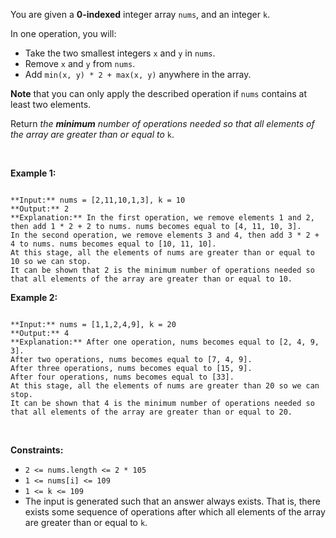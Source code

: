 You are given a **0-indexed** integer array `nums`, and an integer `k`.


In one operation, you will:


* Take the two smallest integers `x` and `y` in `nums`.
* Remove `x` and `y` from `nums`.
* Add `min(x, y) * 2 + max(x, y)` anywhere in the array.


**Note** that you can only apply the described operation if `nums` contains at least two elements.


Return *the **minimum** number of operations needed so that all elements of the array are greater than or equal to* `k`.


 


**Example 1:**



```

**Input:** nums = [2,11,10,1,3], k = 10
**Output:** 2
**Explanation:** In the first operation, we remove elements 1 and 2, then add 1 * 2 + 2 to nums. nums becomes equal to [4, 11, 10, 3].
In the second operation, we remove elements 3 and 4, then add 3 * 2 + 4 to nums. nums becomes equal to [10, 11, 10].
At this stage, all the elements of nums are greater than or equal to 10 so we can stop.
It can be shown that 2 is the minimum number of operations needed so that all elements of the array are greater than or equal to 10.

```

**Example 2:**



```

**Input:** nums = [1,1,2,4,9], k = 20
**Output:** 4
**Explanation:** After one operation, nums becomes equal to [2, 4, 9, 3].
After two operations, nums becomes equal to [7, 4, 9].
After three operations, nums becomes equal to [15, 9].
After four operations, nums becomes equal to [33].
At this stage, all the elements of nums are greater than 20 so we can stop.
It can be shown that 4 is the minimum number of operations needed so that all elements of the array are greater than or equal to 20.
```

 


**Constraints:**


* `2 <= nums.length <= 2 * 105`
* `1 <= nums[i] <= 109`
* `1 <= k <= 109`
* The input is generated such that an answer always exists. That is, there exists some sequence of operations after which all elements of the array are greater than or equal to `k`.


